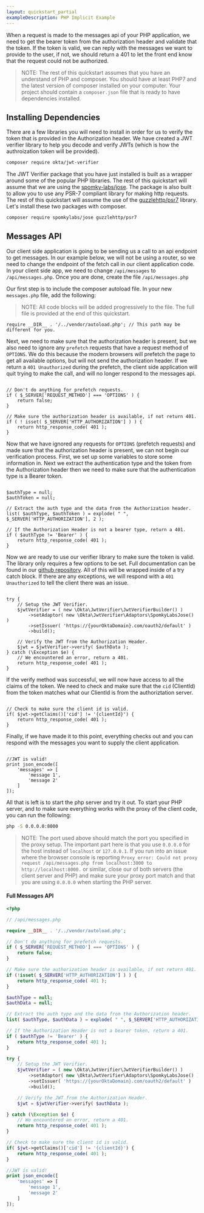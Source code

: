 ```yaml
---
layout: quickstart_partial
exampleDescription: PHP Implicit Example
---
```



When a request is made to the messages api of your PHP application, we need to get the bearer token from the 
authorization header and validate that the token. If the token is valid, we can reply with the messages we want to 
provide to the user, if not, we should return a 401 to let the front end know that the request could not be authorized.

> NOTE: The rest of this quickstart assumes that you have an understand of PHP and composer. You should have at least
 PHP7 and the latest version of composer installed on your computer. Your project should contain a `composer.json` 
 file that is ready to have dependencies installed.
 
## Installing Dependencies
There are a few libraries you will need to install in order for us to verify the token that is provided in the 
Authorization header. We have created a JWT verifier library to help you decode and verify JWTs (which is how the 
authroization token will be provided).

```bash
composer require okta/jwt-verifier
```

The JWT Verifier package that you have just installed is built as a wrapper around some of the popular PHP libraries.
 The rest of this quickstart will assume that we are using the [spomky-labs/jose](https://packagist.org/packages/spomky-labs/jose). 
The package is also built to allow you to use any PSR-7 compliant library for making http requests. The rest of this 
quickstart will assume the use of the [guzzlehttp/psr7](https://packagist.org/packages/guzzlehttp/psr7) library. 
Let's install these two packages with composer.

```bash
composer require spomkylabs/jose guzzlehttp/psr7
```

## Messages API
Our client side application is going to be sending us a call to an api endpoint to get messages. In our example below,
 we will not be using a router, so we need to change the endpoint of the fetch call in our client application code. 
 In your client side app, we need to change `/api/messages` to `/api/messages.php`. Once you are done, create the 
 file `/api/messages.php`
 
Our first step is to include the composer autoload file.  In your new `messages.php` file, add the following:
 
 
> NOTE: All code blocks will be added progressively to the file. The full file is provided at the end of this quickstart.

```php?start_inline=true
require __DIR__ . '/../vendor/autoload.php'; // This path may be different for you. 
```
 
Next, we need to make sure that the authorization header is present, but we also need to ignore any `prefetch` 
requests that have a request method of `OPTIONS`. We do this because the modern browsers will prefetch the page to 
get all available options, but will not send the authorization header. If we return a `401 Unauthorized` during the 
prefetch, the client side application will quit trying to make the call, and will no longer respond to the messages 
api.

```php?start_inline=true

// Don't do anything for prefetch requests.
if ( $_SERVER['REQUEST_METHOD'] === 'OPTIONS' ) {
    return false;
}

// Make sure the authorization header is available, if not return 401.
if ( ! isset( $_SERVER['HTTP_AUTHORIZATION'] ) ) {
    return http_response_code( 401 );
}
```

Now that we have ignored any requests for `OPTIONS` (prefetch requests) and made sure that the authorization header 
is present, we can not begin our verification process.  First, we set up some variables to store some information in.
 Next we extract the authentication type and the token from the Authorization header then we need to make sure that 
 the authentication type is a Bearer token.
 
```php?start_inline=true

$authType = null;
$authToken = null;

// Extract the auth type and the data from the Authorization header.
list( $authType, $authToken ) = explode( " ", $_SERVER['HTTP_AUTHORIZATION'], 2 );

// If the Authorization Header is not a bearer type, return a 401.
if ( $authType != 'Bearer' ) {
    return http_response_code( 401 );
}

```

Now we are ready to use our verifier library to make sure the token is valid. The library only requires a few options
 to be set. Full documentation can be found in our [github repository](https://github.com/okta/okta-jwt-verifier-php). 
 All of this will be wrapped inside of a try catch block. If there are any exceptions, we will respond with a `401 
 Unauthorized` to tell the client there was an issue.

```php?start_inline=true

try {
    // Setup the JWT Verifier.
    $jwtVerifier = ( new \Okta\JwtVerifier\JwtVerifierBuilder() )
        ->setAdaptor( new \Okta\JwtVerifier\Adaptors\SpomkyLabsJose() )
        ->setIssuer( 'https://{yourOktaDomain}.com/oauth2/default' )
        ->build();

    // Verify the JWT from the Authorization Header.
    $jwt = $jwtVerifier->verify( $authData );
} catch (\Exception $e) {
    // We encountered an error, return a 401.
    return http_response_code( 401 );
}
```

If the verify method was successful, we will now have access to all the claims of the token. We need to check and 
make sure that the `cid` (ClientId) from the token matches what our ClientId is from the authoriztation server.

```php?start_inline=true

// Check to make sure the client id is valid.
if( $jwt->getClaims()['cid'] != '{clientId}') {
    return http_response_code( 401 );
}
```

Finally, if we have made it to this point, everything checks out and you can respond with the messages you want to 
supply the client application.

```php?start_inline=true

//JWT is valid!
print json_encode([
    'messages' => [
        'message 1',
        'message 2'
    ]
]);

```

All that is left is to start the php server and try it out. To start your PHP server, and to make sure everything 
works with the proxy of the client code, you can run the following:

```bash
php -S 0.0.0.0:8000
```

> NOTE: The port used above should match the port you specified in the proxy setup. The important part here is that 
you use `0.0.0.0` for the host instead of `localhost` or `127.0.0.1`.  If you run into an issue where the browser 
console is reporting `Proxy error: Could not proxy request /api/messages.php from localhost:3000 to 
http://localhost:8000.` or similar, close our of both servers (the client server and PHP) and make sure your proxy 
port match and that you are using `0.0.0.0` when starting the PHP server.

#### Full Messages API

```php
<?php

// /api/messages.php

require __DIR__ . '/../vendor/autoload.php';

// Don't do anything for prefetch requests.
if ( $_SERVER['REQUEST_METHOD'] === 'OPTIONS' ) {
    return false;
}

// Make sure the authorization header is available, if not return 401.
if (!isset( $_SERVER['HTTP_AUTHORIZATION'] ) ) {
    return http_response_code( 401 );
}

$authType = null;
$authData = null;

// Extract the auth type and the data from the Authorization header.
list( $authType, $authData ) = explode( " ", $_SERVER['HTTP_AUTHORIZATION'], 2 );

// If the Authorization Header is not a bearer token, return a 401.
if ( $authType != 'Bearer' ) {
    return http_response_code( 401 );
}

try {
    // Setup the JWT Verifier.
    $jwtVerifier = ( new \Okta\JwtVerifier\JwtVerifierBuilder() )
        ->setAdaptor( new \Okta\JwtVerifier\Adaptors\SpomkyLabsJose() )
        ->setIssuer( 'https://{yourOktaDomain}.com/oauth2/default' )
        ->build();

    // Verify the JWT from the Authorization Header.
    $jwt = $jwtVerifier->verify( $authData );

} catch (\Exception $e) {
    // We encountered an error, return a 401.
    return http_response_code( 401 );
}

// Check to make sure the client id is valid.
if( $jwt->getClaims()['cid'] != '{clientId}') {
    return http_response_code( 401 );
}

//JWT is valid!
print json_encode([
    'messages' => [
        'message 1',
        'message 2'
    ]
]);

```